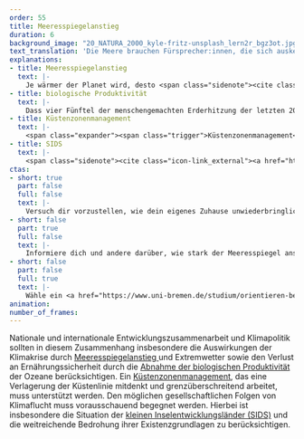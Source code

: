 ```yaml
---
order: 55
title: Meeresspiegelanstieg
duration: 6
background_image: "20_NATURA_2000_kyle-fritz-unsplash_lern2r_bgz3ot.jpg#4cd4ff"
text_translation: 'Die Meere brauchen Fürsprecher:innen, die sich auskennen. Weil sie mit den Meeren leben. Weil sie wissen, was auf uns alle zukommt, weil sie es jetzt schon erleben. Und wir brauchen politische Strukturen, in denen sie etwas zu sagen haben. '
explanations:
- title: Meeresspiegelanstieg
  text: |-
    Je wärmer der Planet wird, desto <span class="sidenote"><cite class="icon-link_external"><a href="https://www.geomar.de/entdecken/meeresspiegel" target="_blank" rel="noopener">"Der Meeresspiegelanstieg nimmt an Fahrt auf! Wo ist Endstation?" / GEOMAR</a></cite><span>schneller steigt</span></span> der Meeresspiegel – bekanntermaßen durch das Abschmelzen der Polkappen, weniger bekanntermaßen durch die thermische Ausdehnung des Meerwassers, noch weniger bekanntermaßen mit großen regionalen <span class="sidenote"><cite class="icon-link_external"><a href="https://sealevel.nasa.gov/faq/9/are-sea-levels-rising-the-same-all-over-the-world-as-if-were-filling-a-giant-bathtub/" target="_blank" rel="noopener">"Are sea levels rising the same all over the world, as if we're filling a giant bathtub?" / NASA Sea Level Change</a></cite><span>Schwankungen</span></span>. Langfristige Projektionen für den erwartbaren Anstieg sind superkomplex, weil dafür viele Annahmen gemacht werden müssen. Der IPCC bietet dafür ganze sieben verschiedene <span class="sidenote"><cite class="icon-link_external"><a href="https://sealevel.nasa.gov/ipcc-ar6-sea-level-projection-tool?type=global&data_layer=scenario" target="_blank" rel="noopener">"Projected Sea Level Rise Under Different SSP Scenarios" / NASA Sea Level Change</a></cite><span>Szenarien</span></span> an, die vor allem davon abhängen, wie entschieden und schnell es der Weltgemeinschaft gelingt, mit dem Verbrennen von Zeug aufzuhören; sie reichen von 18 bis 23 Zentimeter im Jahr 2050; von 57 bis 132 Zentimeter im Jahr <span class="expander"><span class="trigger">2150.</span><span class="info">mit teilweise sehr großen Unsicherheitsmargen rundherum, die auch ein Maximum von 5 Metern und mehr nicht völlig ausschließen - und wohlgemerkt durchschnittlich, mit großer regionaler Streuung. An der Ostküste der USA zum Beispiel steigt das Wasser laut einer <a href="https://www.theguardian.com/environment/2012/jun/24/us-east-coast-sea-level-rise" target="_blank">Nature-Studie</a> 3-4mal so schnell wie im globalen Durchschnitt</span></span> Um diese auf den ersten Blick scheinbar kleinen Zahlen in Relation zu setzen: <span class="sidenote"><cite class="icon-link_external"><a href="https://www.nrdc.org/stories/bangladesh-country-underwater-culture-move" target="_blank" rel="noopener">"Bangladesh: A Country Underwater, a Culture on the Move" / Natural Resources Defense Council</a></cite><span>Bangladesh</span></span> zum Beispiel wird bis 2050 voraussichtlich 17% seiner Landfläche verlieren, und damit um die 20 Millionen Menschen ihr Zuhause. Die <span class="sidenote"><cite class="icon-link_external"><a href="https://only.one/read/sinking-islands-rising-costs" target="_blank" rel="noopener">"Sinking islands, rising costs: The Maldives’ race against climate change" / Only One</a></cite><span>Malediven</span></span> könnten bis 2050 zu 80% unbewohnbar sein. New York darf sich auf <span class="sidenote"><cite class="icon-link_external"><a href="https://earth.org/sea-level-rise-nyc/" target="_blank" rel="noopener">"Sea Level Rise NYC: Causes, Consequences, and Solutions" / Earth.org</a></cite><span>regelmäßige Überflutungen</span></span> seiner <span class="expander"><span class="trigger">U-Bahn-Schächte einstellen.</span><span class="info">Für eine emotionale, ästhetische, spannende und trotz allem Leid erstaunlich inspirierende Veranschaulichung eines überfluteten Big Apple lese man unbedingt <a href="https://www.inverse.com/science/28753-new-york-2140-kim-stanley-robinson-sea-level" target="_blank">Kim Stanley Robinsons</a> Roman <i>New York 2140</i>.</span></span>
- title: biologische Produktivität
  text: |-
    Dass vier Fünftel der menschengemachten Erderhitzung der letzten 200 Jahre <span class="sidenote"><cite class="icon-link_external"><a href="https://www.greenpeace.de/klimaschutz/klimakrise/erwaermung-meere" target="_blank" rel="noopener">Meereserwärmung – die Hitzewelle unter Wasser / Greenpeace</a></cite><span>von den Ozeanen geschluckt</span></span> wurde, wissen nur wenige. <span class="expander"><span class="trigger">Danke, Ozeane.</span><span class="info">Ohne diese Hilfestellung sähe es mit der Menschheit schon heute ganz, ganz anders aus.</span></span> Aber dafür zahlt das Meer einen Preis, und damit letzten Endes natürlich auch wir: Je größer die Temperaturunterschiede, desto schlechter die Vermischung. Warmes Wasser bleibt an der Oberfläche, während kälteres, nährstoffreiches Wasser in der Tiefe bleibt. So gelangen weniger Nährstoffe an die Oberfläche, wo das Phytoplankton sie dringend braucht. Phytoplankton ist als unterstes Glied der marinen Nahrungskette für die Primärproduktion verantwortlich, also die Umwandlung von Sonnenlicht und Nährstoffen in Biomasse. Weniger Phytoplankton bedeutet <span class="expander"><span class="trigger">weniger Nahrung</span><span class="info">und übrigens auch weniger Kapazität für die weitere Aufnahme von CO2 durch die Ozeane – das macht Phytoplankton nämlich auch</span></span> für die höheren Glieder der Kette: Fische, Vögel, Meeressäuger. Und: Je wärmer das Wasser, desto weniger Sauerstoff kann es binden – so entstehen “Todeszonen”, die für viele Meeresorganismen unbewohnbar sind. Aber nicht nur die ganze zusätzliche Wärme nehmen die Ozeane auf, sie sind auch die größte Kohlenstoffsenke der Erde: Ein Viertel des vom Menschen ausgestoßenen CO2 landet im Meer und reagiert dort mit dem Wasser zu Kohlensäure. Das ist die sogenannte Versauerung, und die macht kalkbildenden Organismen wie Korallen und Muscheln das Leben schwer, was die Nahrungskette weiter destabilisiert. Um es ganz kurz zu machen: Mehr Wärme heißt weniger Kalkbildner, weniger Phytoplankton, weniger Sauerstoff – und damit weniger alles.
- title: Küstenzonenmanagement
  text: |-
    <span class="expander"><span class="trigger">Küstenzonenmanagement</span><span class="info">oft als Integriertes Küstenzonenmanagement (IKZM) bezeichnet</span></span> ist ein Ansatz, um die Resilienz von Küstenregionen gegen die Auswirkungen der Klimakrise zu stärken, dabei ökologische, wirtschaftliche, soziale und kulturelle Faktoren zu berücksichtigen und die Konflikte zwischen verschiedenen Nutzungsinteressen möglichst kleinzuhalten. Vermittlungsarbeit also in einem <span class="sidenote"><cite class="icon-link_external"><a href="https://nchstats.com/people-live-near-coasts/#:~:text=Explore%20rapid%20coastal%20population,in%20Asia%2C%20Africa%2C%20and" target="_blank" rel="noopener">15% of People Live Near Coasts – And the Number Keeps Rising / NCHStats</a></cite><span>immer dichter</span></span> besiedelten Raum. Die Menschen <span class="sidenote"><cite class="icon-link_external"><a href="https://worldoceanreview.com/de/wor-5/" target="_blank" rel="noopener">Die Küsten – ein wertvoller Lebensraum unter Druck / World Ocean Review 5</a></cite><span>an den Küsten</span></span> sind von den Folgen der Erderhitzung deutlich stärker betroffen als der Rest der Welt – durch den Anstieg des Meeresspiegels, durch Sturmfluten, durch Klimaflucht, durch die Verminderung der biologischen Produktivität der Meere und damit der Ernährungssicherheit.
- title: SIDS
  text: |-
    <span class="sidenote"><cite class="icon-link_external"><a href="https://www.un.org/ohrlls/content/about-small-island-developing-states" target="_blank" rel="noopener">About Small Island Development States / UN</a></cite><span>Kleine Inselentwicklungsländer</span></span> – auf Englisch: Small Island Developing States, kurz SIDS, sind eine Gruppe von <span class="expander"><span class="trigger">Küstenstaaten</span><span class="info">darunter zum Beispiel: Fidschi und Tuvalu im Pazifik, die Malediven und die Seychellen im indischen Ozean und Barbados in der Karibik</span></span> aus allen Weltregionen, die vor ähnlichen Herausforderungen stehen. Was sie gemeinsam haben: ihre geringe Größe, ihre isolierte geographische Lage, begrenzte Ressourcen und vor allem: eine hohe Verwundbarkeit gegenüber Klimawandel und Naturkatastrophen. Die Vereinten Nationen haben SIDS als eine besondere Gruppe anerkannt, die spezifische Unterstützung benötigt; zugleich können die Menschen dieser Länder einen einzigartigen Beitrag zur globalen Klimadiskussion leisten: sie wissen nämlich hautnah, wie dringlich Klimaschutz ist und können diese Dringlichkeit auf eine Weise vermitteln, die wirkungsvoller ist als jedes Diagramm.
ctas:
- short: true
  part: false
  full: false
  text: |-
    Versuch dir vorzustellen, wie dein eigenes Zuhause unwiederbringlich durch den steigenden Meeresspiegel überflutet wird.
- short: false
  part: true
  full: false
  text: |-
    Informiere dich und andere darüber, wie stark der Meeresspiegel ansteigen könnte, zum Beispiel <a href="https://coastal.climatecentral.org/map/6/6.0221/54.3623/?theme=sea_level_rise&map_type=coastal_dem_comparison&basemap=roadmap&contiguous=true&elevation_model=best_available&forecast_year=2100&pathway=rcp85&percentile=p95&refresh=true&return_level=return_level_1&rl_model=coast_rp&slr_model=kopp_2017" target="_blank">hier</a>
- short: false
  part: false
  full: true
  text: |-
    Wähle ein <a href="https://www.uni-bremen.de/studium/orientieren-bewerben/studienangebot/dbs/study/19?cHash=9c3807421f70089834bedb08e209387e" target="_blank">Studium</a> oder Job in den Bereichen Umweltplanung, Naturschutz, Biologie oder Jura, um dich für eine Abmilderung der Klimakrise einzusetzen.
animation:
number_of_frames:
---
```

Nationale und internationale Entwicklungszusammenarbeit und Klimapolitik sollten in diesem Zusammenhang insbesondere die Auswirkungen der Klimakrise durch [Meeresspiegelanstieg ](# "Meeresspiegelanstieg")und Extremwetter sowie den Verlust an Ernährungssicherheit durch die [Abnahme der biologischen Produktivität](# "biologische Produktivität") der Ozeane berücksichtigen. Ein [Küstenzonenmanagement](# "Küstenzonenmanagement"), das eine Verlagerung der Küstenlinie mitdenkt und grenzüberschreitend arbeitet, muss unterstützt werden. Den möglichen gesellschaftlichen Folgen von Klimaflucht muss vorausschauend begegnet werden. Hierbei ist insbesondere die Situation der [kleinen Inselentwicklungsländer (SIDS)](# "SIDS") und die weitreichende Bedrohung ihrer Existenzgrundlagen zu berücksichtigen.